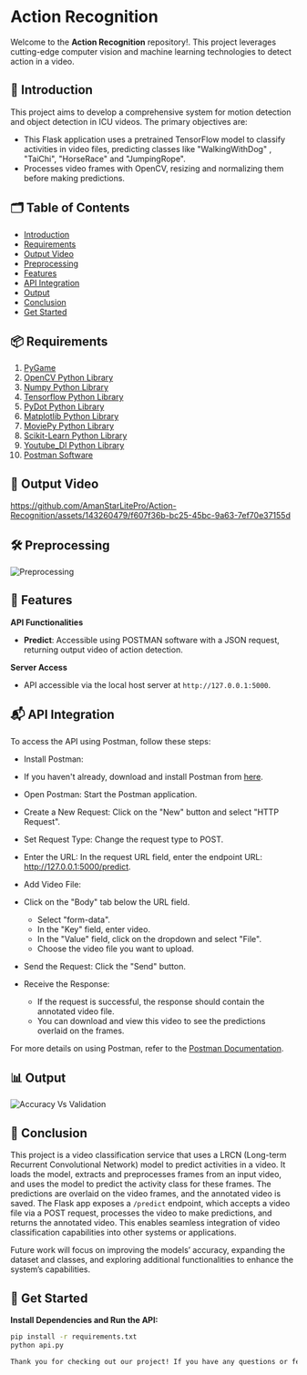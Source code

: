 # Action Recognition
Welcome to the **Action Recognition** repository!. This project leverages cutting-edge computer vision and machine learning technologies to detect action in a video.

## 📄 Introduction
This project aims to develop a comprehensive system for motion detection and object detection in ICU videos. The primary objectives are:
- This Flask application uses a pretrained TensorFlow model to classify activities in video files, predicting classes like "WalkingWithDog" , "TaiChi", "HorseRace" and "JumpingRope". 
- Processes video frames with OpenCV, resizing and normalizing them before making predictions.


## 🗂 Table of Contents
- [Introduction](#-introduction)
- [Requirements](#-requirements)
- [Output Video](#-output-video)
- [Preprocessing](#-preprocessing)
- [Features](#-features)
- [API Integration](#-api-integration)
- [Output](#-output)
- [Conclusion](#-conclusion)
- [Get Started](#-get-started)

## 📦 Requirements
1. [PyGame](https://www.pygame.org/docs/)
2. [OpenCV Python Library](https://docs.opencv.org/4.x/)
3. [Numpy Python Library](https://numpy.org/doc/)
4. [Tensorflow Python Library](https://www.tensorflow.org/api_docs)
5. [PyDot Python Library](https://pypi.org/project/pydot/)
6. [Matplotlib Python Library](https://matplotlib.org/stable/index.html)
7. [MoviePy Python Library](https://pypi.org/project/moviepy/)
8. [Scikit-Learn Python Library](https://scikit-learn.org/0.21/documentation.html)
9. [Youtube_Dl Python Library](https://youtube-dl.readthedocs.io/en/latest/)
10. [Postman Software](https://learning.postman.com/docs/introduction/overview/)

## 🎥 Output Video
https://github.com/AmanStarLitePro/Action-Recognition/assets/143260479/f607f36b-bc25-45bc-9a63-7ef70e37155d

## 🛠 Preprocessing
![Preprocessing](https://github.com/AmanStarLitePro/Action-Recognition/assets/143260479/2862174d-c9e0-4506-9d83-9798d2f92b4b)

## 🎯 Features

**API Functionalities**
- **Predict**: Accessible using POSTMAN software with a JSON request, returning output video of action detection.

**Server Access**
- API accessible via the local host server at `http://127.0.0.1:5000`.

## 📬 API Integration
To access the API using Postman, follow these steps:

- Install Postman:

- If you haven't already, download and install Postman from [here](https://www.postman.com/downloads/).

- Open Postman: Start the Postman application.

- Create a New Request: Click on the "New" button and select "HTTP Request".

- Set Request Type: Change the request type to POST.

- Enter the URL: In the request URL field, enter the endpoint URL: http://127.0.0.1:5000/predict.

- Add Video File:

- Click on the "Body" tab below the URL field.
   - Select "form-data".
   - In the "Key" field, enter video.
   - In the "Value" field, click on the dropdown and select "File".
   - Choose the video file you want to upload.

- Send the Request: Click the "Send" button.

- Receive the Response:
  - If the request is successful, the response should contain the annotated video file.
  - You can download and view this video to see the predictions overlaid on the frames.

For more details on using Postman, refer to the [Postman Documentation](https://learning.postman.com/docs/introduction/overview/).

## 📊 Output
![Accuracy Vs Validation](https://github.com/AmanStarLitePro/Action-Recognition/assets/143260479/aba1eaec-3574-4cc1-91eb-325d93bcfd47)

## 🏁 Conclusion
This project is a video classification service that uses a LRCN (Long-term Recurrent Convolutional Network) model to predict activities in a video. It loads the model, extracts and preprocesses frames from an input video, and uses the model to predict the activity class for these frames. The predictions are overlaid on the video frames, and the annotated video is saved. The Flask app exposes a `/predict` endpoint, which accepts a video file via a POST request, processes the video to make predictions, and returns the annotated video. This enables seamless integration of video classification capabilities into other systems or applications.

Future work will focus on improving the models’ accuracy, expanding the dataset and classes, and exploring additional functionalities to enhance the system’s capabilities.

## 🚀 Get Started

**Install Dependencies and Run the API:**

```sh
pip install -r requirements.txt
python api.py

Thank you for checking out our project! If you have any questions or feedback, feel free to reach out to us.


